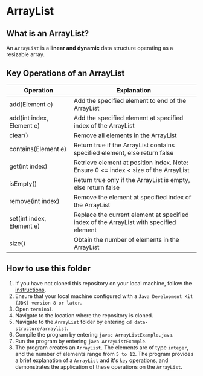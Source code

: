 # ArrayList

## What is an ArrayList?
An `ArrayList` is a **linear and dynamic** data structure operating as a resizable array.

## Key Operations of an ArrayList
Operation                | Explanation
-------------------------| --------------------------------------------------------------------------------------------------------------
add(Element e)           | Add the specified element to end of the ArrayList
add(int index, Element e)| Add the specified element at specified index of the ArrayList
clear()                  | Remove all elements in the ArrayList
contains(Element e)      | Return true if the ArrayList contains specified element, else return false
get(int index)           | Retrieve element at position index. Note: Ensure 0 <= index < size of the ArrayList
isEmpty()                | Return true only if the ArrayList is empty, else return false
remove(int index)        | Remove the element at specified index of the ArrayList
set(int index, Element e)| Replace the current element at specified index of the ArrayList with specified element
size()                   | Obtain the number of elements in the ArrayList

## How to use this folder
1. If you have not cloned this repository on your local machine, follow the [instructions](https://github.com/shumarb/notes-and-code#how-to-use-this-repository).
2. Ensure that your local machine configured with a `Java Development Kit (JDK) version 8 or later`.
3. Open `terminal`.
4. Navigate to the location where the repository is cloned.
5. Navigate to the `ArrayList` folder by entering `cd data-structure/arraylist`.
6. Compile the program by entering `javac ArrayListExample.java`.
7. Run the program by entering `java ArrayListExample`.
8. The program creates an `ArrayList`. The elements are of type `integer`, and the number of elements range from `5 to 12`. The program provides a brief explanation of a `ArrayList` and it's `key` operations, and demonstrates the application of these operations on the `ArrayList`.
